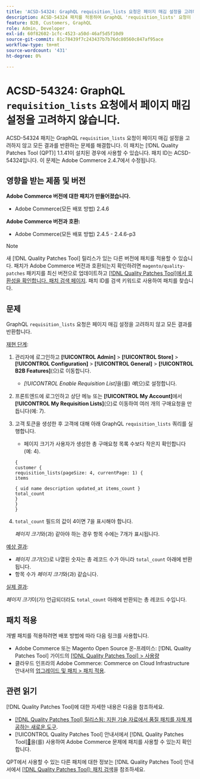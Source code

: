 ```yaml
---
title: 'ACSD-54324: GraphQL requisition_lists 요청은 페이지 매김 설정을 고려하지 않습니다.'
description: ACSD-54324 패치를 적용하여 GraphQL 'requisition_lists' 요청이 페이지 매김 설정을 고려하지 않고 모든 결과를 반환하는 Adobe Commerce 문제를 해결합니다.
feature: B2B, Customers, GraphQL
role: Admin, Developer
exl-id: 60f82602-1cfc-4523-a50d-46af5d5f10d9
source-git-commit: 81c78439f7c243437b7b76dc80560c847af95ace
workflow-type: tm+mt
source-wordcount: '431'
ht-degree: 0%

---
```


# ACSD-54324: GraphQL `requisition_lists` 요청에서 페이지 매김 설정을 고려하지 않습니다.

ACSD-54324 패치는 GraphQL `requisition_lists` 요청이 페이지 매김 설정을 고려하지 않고 모든 결과를 반환하는 문제를 해결합니다. 이 패치는 [!DNL Quality Patches Tool (QPT)] 1.1.41이 설치된 경우에 사용할 수 있습니다. 패치 ID는 ACSD-54324입니다. 이 문제는 Adobe Commerce 2.4.7에서 수정됩니다.

## 영향을 받는 제품 및 버전

**Adobe Commerce 버전에 대한 패치가 만들어졌습니다.**

* Adobe Commerce(모든 배포 방법) 2.4.6

**Adobe Commerce 버전과 호환:**

* Adobe Commerce(모든 배포 방법) 2.4.5 - 2.4.6-p3

>[!NOTE]
>
>새 [!DNL Quality Patches Tool] 릴리스가 있는 다른 버전에 패치를 적용할 수 있습니다. 패치가 Adobe Commerce 버전과 호환되는지 확인하려면 `magento/quality-patches` 패키지를 최신 버전으로 업데이트하고 [[!DNL Quality Patches Tool]에서 호환성을 확인합니다. 패치 검색 페이지](https://experienceleague.adobe.com/tools/commerce-quality-patches/index.html). 패치 ID를 검색 키워드로 사용하여 패치를 찾습니다.

## 문제

GraphQL `requisition_lists` 요청은 페이지 매김 설정을 고려하지 않고 모든 결과를 반환합니다.

<u>재현 단계</u>:

1. 관리자에 로그인하고 **[!UICONTROL Admin]** > **[!UICONTROL Store]** > **[!UICONTROL Configuration]** > **[!UICONTROL General]** > **[!UICONTROL B2B Features]**(으)로 이동합니다.

   * *[!UICONTROL Enable Requisition List]*&#x200B;을(를) *예*(으)로 설정합니다.

1. 프론트엔드에 로그인하고 상단 메뉴 또는 **[!UICONTROL My Account]**&#x200B;에서 **[!UICONTROL My Requisition Lists]**(으)로 이동하여 여러 개의 구매요청을 만듭니다(예: 7).
1. 고객 토큰을 생성한 후 고객에 대해 아래 GraphQL `requisition_lists` 쿼리를 실행합니다.

   * 페이지 크기가 사용자가 생성한 총 구매요청 목록 수보다 작은지 확인합니다(예: 4).

   ```
   {
   customer {
   requisition_lists(pageSize: 4, currentPage: 1) {
   items
   
   { uid name description updated_at items_count }
   total_count
   }
   }
   }
   ```

1. `total_count` 필드의 값이 4이면 7을 표시해야 합니다.

   *페이지 크기*&#x200B;와(과) 같아야 하는 경우 항목 수에는 7개가 표시됩니다.

<u>예상 결과</u>:

* *페이지 크기*(으)로 나열된 숫자는 총 레코드 수가 아니라 `total_count` 아래에 반환됩니다.
* 항목 수가 *페이지 크기*&#x200B;와(과) 같습니다.

<u>실제 결과</u>:

*페이지 크기*&#x200B;이(가) 언급되더라도 `total_count` 아래에 반환되는 총 레코드 수입니다.

## 패치 적용

개별 패치를 적용하려면 배포 방법에 따라 다음 링크를 사용합니다.

* Adobe Commerce 또는 Magento Open Source 온-프레미스: [!DNL Quality Patches Tool] 가이드의 [[!DNL Quality Patches Tool] > 사용량](/help/tools/quality-patches-tool/usage.md)
* 클라우드 인프라의 Adobe Commerce: Commerce on Cloud Infrastructure 안내서의 [업그레이드 및 패치 > 패치 적용](https://experienceleague.adobe.com/docs/commerce-cloud-service/user-guide/develop/upgrade/apply-patches.html).

## 관련 읽기

[!DNL Quality Patches Tool]에 대한 자세한 내용은 다음을 참조하세요.

* [[!DNL Quality Patches Tool] 릴리스됨: 지원 기술 자료에서 품질 패치를 자체 제공하는 새로운 도구](https://experienceleague.adobe.com/en/docs/commerce-knowledge-base/kb/announcements/commerce-announcements/magento-quality-patches-released-new-tool-to-self-serve-quality-patches).
* [!UICONTROL Quality Patches Tool] 안내서에서  [!DNL Quality Patches Tool][&#128279;](/help/tools/quality-patches-tool/patches-available-in-qpt/check-patch-for-magento-issue-with-magento-quality-patches.md)을(를) 사용하여 Adobe Commerce 문제에 패치를 사용할 수 있는지 확인합니다.


QPT에서 사용할 수 있는 다른 패치에 대한 정보는 [!DNL Quality Patches Tool] 안내서에서 [[!DNL Quality Patches Tool]: 패치 검색](https://experienceleague.adobe.com/tools/commerce-quality-patches/index.html)을 참조하세요.

